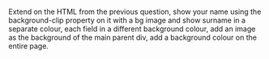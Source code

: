 Extend on the HTML from the previous question, show your name using the background-clip property on it with a bg image and show surname in a separate colour, each field in a different background colour, add an image as the background of the main parent div, add a background colour on the entire page. 
